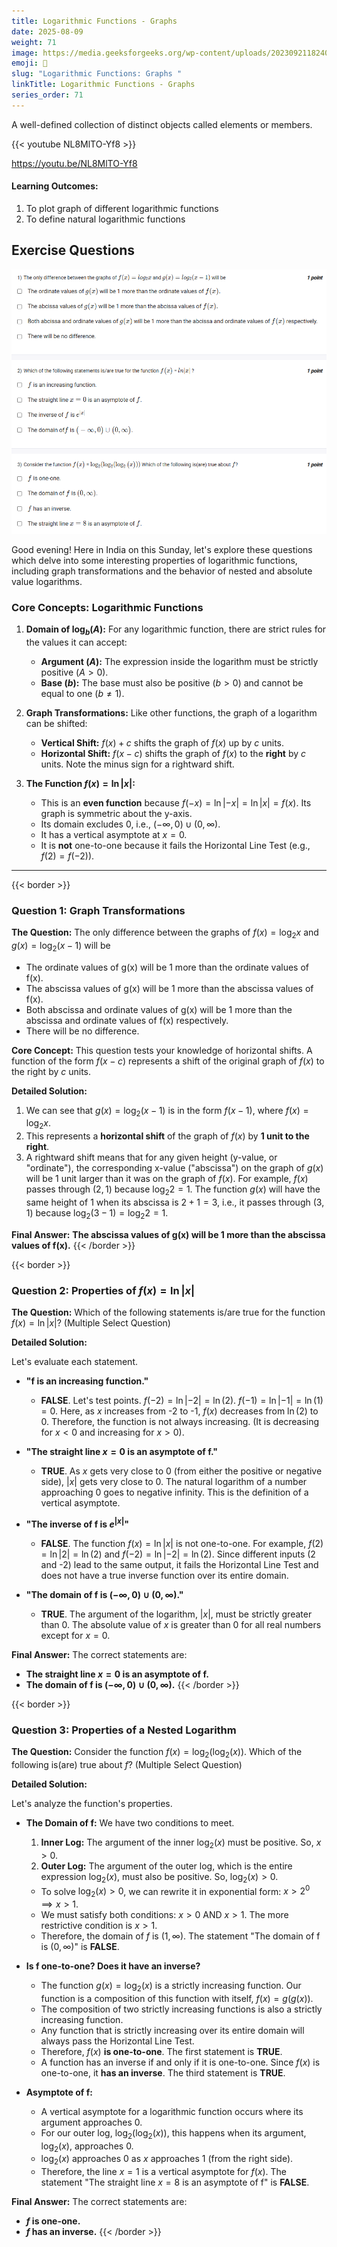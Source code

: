 ```yaml
---
title: Logarithmic Functions - Graphs                       
date: 2025-08-09
weight: 71
image: https://media.geeksforgeeks.org/wp-content/uploads/20230921182405/Deribvative-of-Logarithmic-Function.png
emoji: 🧮
slug: "Logarithmic Functions: Graphs "
linkTitle: Logarithmic Functions - Graphs   
series_order: 71
---
```


A well-defined collection of distinct objects called elements or members.

{{< youtube NL8MlTO-Yf8 >}}

https://youtu.be/NL8MlTO-Yf8

#### Learning Outcomes:

1. To plot graph of different logarithmic functions
2. To define natural logarithmic functions


## Exercise Questions 

![alt text](image.png)

Good evening! Here in India on this Sunday, let's explore these questions which delve into some interesting properties of logarithmic functions, including graph transformations and the behavior of nested and absolute value logarithms.

### **Core Concepts: Logarithmic Functions**

1.  **Domain of $\log_b(A)$:** For any logarithmic function, there are strict rules for the values it can accept:
    * **Argument ($A$):** The expression inside the logarithm must be strictly positive ($A > 0$).
    * **Base ($b$):** The base must also be positive ($b > 0$) and cannot be equal to one ($b \neq 1$).

2.  **Graph Transformations:** Like other functions, the graph of a logarithm can be shifted:
    * **Vertical Shift:** $f(x) + c$ shifts the graph of $f(x)$ up by $c$ units.
    * **Horizontal Shift:** $f(x-c)$ shifts the graph of $f(x)$ to the **right** by $c$ units. Note the minus sign for a rightward shift.

3.  **The Function $f(x) = \ln|x|$:**
    * This is an **even function** because $f(-x) = \ln|-x| = \ln|x| = f(x)$. Its graph is symmetric about the y-axis.
    * Its domain excludes 0, i.e., $(-\infty, 0) \cup (0, \infty)$.
    * It has a vertical asymptote at $x=0$.
    * It is **not** one-to-one because it fails the Horizontal Line Test (e.g., $f(2) = f(-2)$).

---
{{< border >}}
### **Question 1: Graph Transformations**

**The Question:**
The only difference between the graphs of $f(x) = \log_2 x$ and $g(x) = \log_2(x-1)$ will be
* The ordinate values of g(x) will be 1 more than the ordinate values of f(x).
* The abscissa values of g(x) will be 1 more than the abscissa values of f(x).
* Both abscissa and ordinate values of g(x) will be 1 more than the abscissa and ordinate values of f(x) respectively.
* There will be no difference.

**Core Concept:** This question tests your knowledge of horizontal shifts. A function of the form $f(x-c)$ represents a shift of the original graph of $f(x)$ to the right by $c$ units.

**Detailed Solution:**

1.  We can see that $g(x) = \log_2(x-1)$ is in the form $f(x-1)$, where $f(x) = \log_2 x$.
2.  This represents a **horizontal shift** of the graph of $f(x)$ by **1 unit to the right**.
3.  A rightward shift means that for any given height (y-value, or "ordinate"), the corresponding x-value ("abscissa") on the graph of $g(x)$ will be 1 unit larger than it was on the graph of $f(x)$. For example, $f(x)$ passes through $(2, 1)$ because $\log_2 2 = 1$. The function $g(x)$ will have the same height of 1 when its abscissa is $2+1=3$, i.e., it passes through $(3, 1)$ because $\log_2(3-1) = \log_2 2 = 1$.

**Final Answer:** **The abscissa values of g(x) will be 1 more than the abscissa values of f(x).**
{{< /border >}}

{{< border >}}
### **Question 2: Properties of $f(x) = \ln|x|$**

**The Question:**
Which of the following statements is/are true for the function $f(x) = \ln|x|$? (Multiple Select Question)

**Detailed Solution:**

Let's evaluate each statement.

* **"f is an increasing function."**
    * **FALSE**. Let's test points. $f(-2) = \ln|-2| = \ln(2)$. $f(-1) = \ln|-1| = \ln(1) = 0$. Here, as $x$ increases from -2 to -1, $f(x)$ decreases from $\ln(2)$ to 0. Therefore, the function is not always increasing. (It is decreasing for $x < 0$ and increasing for $x > 0$).

* **"The straight line $x=0$ is an asymptote of f."**
    * **TRUE**. As $x$ gets very close to 0 (from either the positive or negative side), $|x|$ gets very close to 0. The natural logarithm of a number approaching 0 goes to negative infinity. This is the definition of a vertical asymptote.

* **"The inverse of f is $e^{|x|}$"**
    * **FALSE**. The function $f(x) = \ln|x|$ is not one-to-one. For example, $f(2) = \ln|2| = \ln(2)$ and $f(-2) = \ln|-2| = \ln(2)$. Since different inputs (2 and -2) lead to the same output, it fails the Horizontal Line Test and does not have a true inverse function over its entire domain.

* **"The domain of f is $(-\infty, 0) \cup (0, \infty)$."**
    * **TRUE**. The argument of the logarithm, $|x|$, must be strictly greater than 0. The absolute value of $x$ is greater than 0 for all real numbers except for $x=0$.

**Final Answer:** The correct statements are:
* **The straight line $x=0$ is an asymptote of f.**
* **The domain of f is $(-\infty, 0) \cup (0, \infty)$.**
{{< /border >}}

{{< border >}}
### **Question 3: Properties of a Nested Logarithm**

**The Question:**
Consider the function $f(x) = \log_2(\log_2(x))$. Which of the following is(are) true about $f$? (Multiple Select Question)

**Detailed Solution:**

Let's analyze the function's properties.

* **The Domain of f:** We have two conditions to meet.
    1.  **Inner Log:** The argument of the inner $\log_2(x)$ must be positive. So, $x > 0$.
    2.  **Outer Log:** The argument of the outer log, which is the entire expression $\log_2(x)$, must also be positive. So, $\log_2(x) > 0$.
    * To solve $\log_2(x) > 0$, we can rewrite it in exponential form: $x > 2^0 \implies x > 1$.
    * We must satisfy both conditions: $x > 0$ AND $x > 1$. The more restrictive condition is $x > 1$.
    * Therefore, the domain of $f$ is $(1, \infty)$. The statement "The domain of f is $(0, \infty)$" is **FALSE**.

* **Is f one-to-one? Does it have an inverse?**
    * The function $g(x)=\log_2(x)$ is a strictly increasing function. Our function is a composition of this function with itself, $f(x) = g(g(x))$.
    * The composition of two strictly increasing functions is also a strictly increasing function.
    * Any function that is strictly increasing over its entire domain will always pass the Horizontal Line Test.
    * Therefore, $f(x)$ **is one-to-one**. The first statement is **TRUE**.
    * A function has an inverse if and only if it is one-to-one. Since $f(x)$ is one-to-one, it **has an inverse**. The third statement is **TRUE**.

* **Asymptote of f:**
    * A vertical asymptote for a logarithmic function occurs where its argument approaches 0.
    * For our outer log, $\log_2(\log_2(x))$, this happens when its argument, $\log_2(x)$, approaches 0.
    * $\log_2(x)$ approaches 0 as $x$ approaches 1 (from the right side).
    * Therefore, the line $x=1$ is a vertical asymptote for $f(x)$. The statement "The straight line $x=8$ is an asymptote of f" is **FALSE**.

**Final Answer:** The correct statements are:
* **$f$ is one-one.**
* **$f$ has an inverse.**
{{< /border >}}